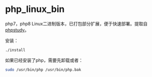 # php_linux_bin


php7，php8 Linux二进制版本，已打包部分扩展，便于快速部署。提取自[phpstudy](https://www.xp.cn/linux.html)。

安装：
``` bash
./install
```

如果已经安装了php，需要先卸载或者：
``` bash
sudo /usr/bin/php /usr/bin/php.bak
```

